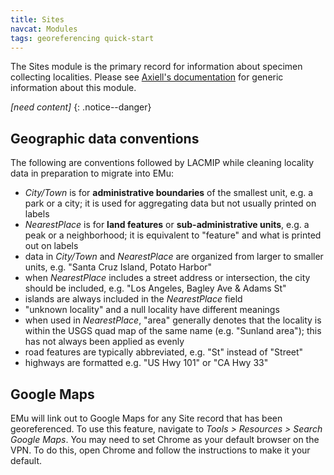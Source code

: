```yaml
---
title: Sites
navcat: Modules
tags: georeferencing quick-start
---
```

The Sites module is the primary record for information about specimen collecting localities. Please see [Axiell's documentation](http://help.emu.axiell.com/latest/en/Topics/EMu/Sites%20module.htm) for generic information about this module.

*[need content]*
{: .notice--danger}

## Geographic data conventions

The following are conventions followed by LACMIP while cleaning locality data in preparation to migrate into EMu:
- *City/Town* is for **administrative boundaries** of the smallest unit, e.g. a park or a city; it is used for aggregating data but not usually printed on labels
- *NearestPlace* is for **land features** or **sub-administrative units**, e.g. a peak or a neighborhood; it is equivalent to "feature" and what is printed out on labels
- data in *City/Town* and *NearestPlace* are organized from larger to smaller units, e.g. "Santa Cruz Island, Potato Harbor"
- when *NearestPlace* includes a street address or intersection, the city should be included, e.g. "Los Angeles, Bagley Ave & Adams St"
- islands are always included in the *NearestPlace* field
- "unknown locality" and a null locality have different meanings
- when used in *NearestPlace*, "area" generally denotes that the locality is within the USGS quad map of the same name (e.g. "Sunland area"); this has not always been applied as evenly
- road features are typically abbreviated, e.g. "St" instead of "Street"
- highways are formatted e.g. "US Hwy 101" or "CA Hwy 33"

## Google Maps

EMu will link out to Google Maps for any Site record that has been georeferenced. To use this feature, navigate to *Tools > Resources > Search Google Maps*. You may need to set Chrome as your default browser on the VPN. To do this, open Chrome and follow the instructions to make it your default.
